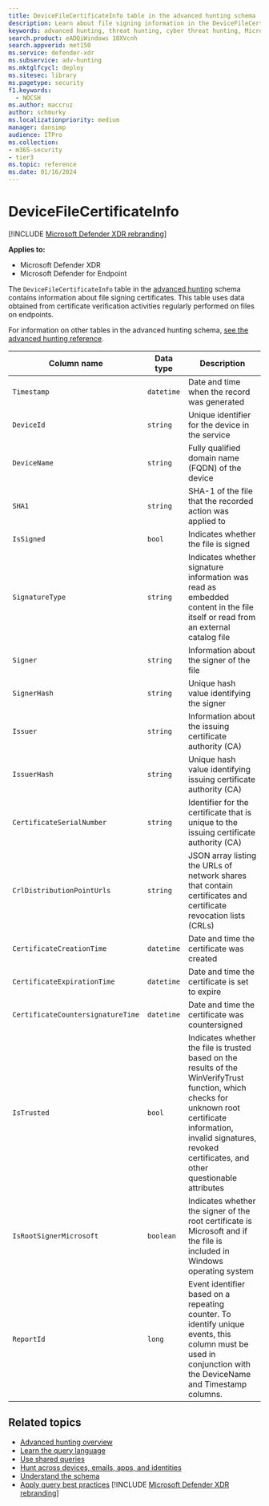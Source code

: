 ```yaml
---
title: DeviceFileCertificateInfo table in the advanced hunting schema
description: Learn about file signing information in the DeviceFileCertificateInfo table of the advanced hunting schema
keywords: advanced hunting, threat hunting, cyber threat hunting, Microsoft Defender XDR, microsoft 365, m365, search, query, telemetry, schema reference, kusto, table, column, data type, digital signature, certificate, file signing, DeviceFileCertificateInfo
search.product: eADQiWindows 10XVcnh
search.appverid: met150
ms.service: defender-xdr
ms.subservice: adv-hunting
ms.mktglfcycl: deploy
ms.sitesec: library
ms.pagetype: security
f1.keywords: 
  - NOCSH
ms.author: maccruz
author: schmurky
ms.localizationpriority: medium
manager: dansimp
audience: ITPro
ms.collection: 
- m365-security
- tier3
ms.topic: reference
ms.date: 01/16/2024
---
```


# DeviceFileCertificateInfo

[!INCLUDE [Microsoft Defender XDR rebranding](../includes/microsoft-defender.md)]


**Applies to:**
- Microsoft Defender XDR
- Microsoft Defender for Endpoint

The `DeviceFileCertificateInfo` table in the [advanced hunting](advanced-hunting-overview.md) schema contains information about file signing certificates. This table uses data obtained from certificate verification activities regularly performed on files on endpoints.

For information on other tables in the advanced hunting schema, [see the advanced hunting reference](advanced-hunting-schema-tables.md).

| Column name | Data type | Description |
|-------------|-----------|-------------|
| `Timestamp` | `datetime` | Date and time when the record was generated |
| `DeviceId` | `string` | Unique identifier for the device in the service |
| `DeviceName` | `string` | Fully qualified domain name (FQDN) of the device |
| `SHA1` | `string` | SHA-1 of the file that the recorded action was applied to |
| `IsSigned` | `bool` | Indicates whether the file is signed |
| `SignatureType` | `string` | Indicates whether signature information was read as embedded content in the file itself or read from an external catalog file |
| `Signer` | `string` | Information about the signer of the file |
| `SignerHash` | `string` | Unique hash value identifying the signer |
| `Issuer` | `string` | Information about the issuing certificate authority (CA) |
| `IssuerHash` | `string` | Unique hash value identifying issuing certificate authority (CA) |
| `CertificateSerialNumber` | `string` | Identifier for the certificate that is unique to the issuing certificate authority (CA) |
| `CrlDistributionPointUrls` | `string` |  JSON array listing the URLs of network shares that contain certificates and certificate revocation lists (CRLs) |
| `CertificateCreationTime` | `datetime` | Date and time the certificate was created |
| `CertificateExpirationTime` | `datetime` | Date and time the certificate is set to expire |
| `CertificateCountersignatureTime` | `datetime` | Date and time the certificate was countersigned |
| `IsTrusted` | `bool` | Indicates whether the file is trusted based on the results of the WinVerifyTrust function, which checks for unknown root certificate information, invalid signatures, revoked certificates, and other questionable attributes |
| `IsRootSignerMicrosoft` | `boolean` | Indicates whether the signer of the root certificate is Microsoft and if the file is included in Windows operating system |
| `ReportId` | `long` | Event identifier based on a repeating counter. To identify unique events, this column must be used in conjunction with the DeviceName and Timestamp columns. | 

## Related topics
- [Advanced hunting overview](advanced-hunting-overview.md)
- [Learn the query language](advanced-hunting-query-language.md)
- [Use shared queries](advanced-hunting-shared-queries.md)
- [Hunt across devices, emails, apps, and identities](advanced-hunting-query-emails-devices.md)
- [Understand the schema](advanced-hunting-schema-tables.md)
- [Apply query best practices](advanced-hunting-best-practices.md)
[!INCLUDE [Microsoft Defender XDR rebranding](../../includes/defender-m3d-techcommunity.md)]
